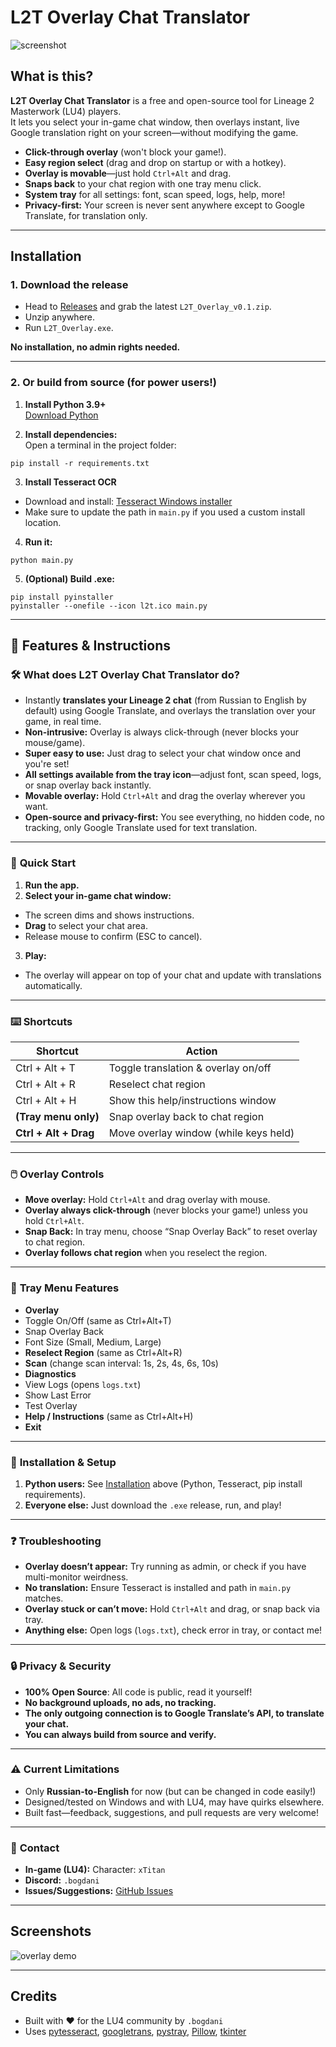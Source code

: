 # L2T Overlay Chat Translator

![screenshot](docs/screenshot.png)

## What is this?

**L2T Overlay Chat Translator** is a free and open-source tool for Lineage 2 Masterwork (LU4) players.  
It lets you select your in-game chat window, then overlays instant, live Google translation right on your screen—without modifying the game.

- **Click-through overlay** (won't block your game!).
- **Easy region select** (drag and drop on startup or with a hotkey).
- **Overlay is movable**—just hold `Ctrl+Alt` and drag.
- **Snaps back** to your chat region with one tray menu click.
- **System tray** for all settings: font, scan speed, logs, help, more!
- **Privacy-first:** Your screen is never sent anywhere except to Google Translate, for translation only.

---

## Installation

### 1. **Download the release**

- Head to [Releases](https://github.com/bodyionita/L2-Overlay/releases) and grab the latest `L2T_Overlay_v0.1.zip`.
- Unzip anywhere.
- Run `L2T_Overlay.exe`.

**No installation, no admin rights needed.**

---

### 2. **Or build from source (for power users!)**

1. **Install Python 3.9+**  
   [Download Python](https://www.python.org/downloads/)

2. **Install dependencies:**  
   Open a terminal in the project folder:
```
pip install -r requirements.txt
```

3. **Install Tesseract OCR**  
- Download and install: [Tesseract Windows installer](https://tesseract-ocr.github.io/tessdoc/Installation.html)
- Make sure to update the path in `main.py` if you used a custom install location.

4. **Run it:**  
```
python main.py
```

5. **(Optional) Build .exe:**  
```
pip install pyinstaller
pyinstaller --onefile --icon l2t.ico main.py
```


---


## 📖 Features & Instructions

### 🛠️ **What does L2T Overlay Chat Translator do?**

- Instantly **translates your Lineage 2 chat** (from Russian to English by default) using Google Translate, and overlays the translation over your game, in real time.
- **Non-intrusive:** Overlay is always click-through (never blocks your mouse/game).
- **Super easy to use:** Just drag to select your chat window once and you're set!
- **All settings available from the tray icon**—adjust font, scan speed, logs, or snap overlay back instantly.
- **Movable overlay:** Hold `Ctrl+Alt` and drag the overlay wherever you want.
- **Open-source and privacy-first:** You see everything, no hidden code, no tracking, only Google Translate used for text translation.

---

### 🚦 **Quick Start**

1. **Run the app.**
2. **Select your in-game chat window:**  
- The screen dims and shows instructions.
- **Drag** to select your chat area.
- Release mouse to confirm (ESC to cancel).
3. **Play:**  
- The overlay will appear on top of your chat and update with translations automatically.

---

### ⌨️ **Shortcuts**

| Shortcut             | Action                                           |
|----------------------|-------------------------------------------------|
| Ctrl + Alt + T       | Toggle translation & overlay on/off             |
| Ctrl + Alt + R       | Reselect chat region                            |
| Ctrl + Alt + H       | Show this help/instructions window              |
| **(Tray menu only)** | Snap overlay back to chat region                |
| **Ctrl + Alt + Drag**| Move overlay window (while keys held)           |

---

### 🖱️ **Overlay Controls**

- **Move overlay:** Hold `Ctrl+Alt` and drag overlay with mouse.
- **Overlay always click-through** (never blocks your game!) unless you hold `Ctrl+Alt`.
- **Snap Back:** In tray menu, choose “Snap Overlay Back” to reset overlay to chat region.
- **Overlay follows chat region** when you reselect the region.

---

### 📝 **Tray Menu Features**

- **Overlay**
- Toggle On/Off (same as Ctrl+Alt+T)
- Snap Overlay Back
- Font Size (Small, Medium, Large)
- **Reselect Region** (same as Ctrl+Alt+R)
- **Scan** (change scan interval: 1s, 2s, 4s, 6s, 10s)
- **Diagnostics**
- View Logs (opens `logs.txt`)
- Show Last Error
- Test Overlay
- **Help / Instructions** (same as Ctrl+Alt+H)
- **Exit**

---

### 🔧 **Installation & Setup**

1. **Python users:** See [Installation](#installation) above (Python, Tesseract, pip install requirements).
2. **Everyone else:** Just download the `.exe` release, run, and play!

---

### ❓ **Troubleshooting**

- **Overlay doesn’t appear:** Try running as admin, or check if you have multi-monitor weirdness.
- **No translation:** Ensure Tesseract is installed and path in `main.py` matches.  
- **Overlay stuck or can’t move:** Hold `Ctrl+Alt` and drag, or snap back via tray.
- **Anything else:** Open logs (`logs.txt`), check error in tray, or contact me!

---

### 🔒 **Privacy & Security**

- **100% Open Source**: All code is public, read it yourself!
- **No background uploads, no ads, no tracking.**
- **The only outgoing connection is to Google Translate’s API, to translate your chat.**
- **You can always build from source and verify.**

---

### ⚠️ **Current Limitations**

- Only **Russian-to-English** for now (but can be changed in code easily!)
- Designed/tested on Windows and with LU4, may have quirks elsewhere.
- Built fast—feedback, suggestions, and pull requests are very welcome!

---

### 👤 **Contact**

- **In-game (LU4):** Character: `xTitan`
- **Discord:** `.bogdani`
- **Issues/Suggestions:** [GitHub Issues](https://github.com/YOURNAME/l2t-overlay-chat-translator/issues)

---

## Screenshots

![overlay demo](docs/overlay_demo.gif)

---

## Credits

- Built with ❤️ for the LU4 community by `.bogdani`
- Uses [pytesseract](https://github.com/madmaze/pytesseract), [googletrans](https://github.com/ssut/py-googletrans), [pystray](https://github.com/moses-palmer/pystray), [Pillow](https://python-pillow.org/), [tkinter](https://docs.python.org/3/library/tkinter.html)
